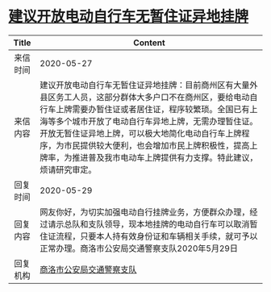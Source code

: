 # <a href="http://www.shangluo.gov.cn/zmhd/ldxxxx.jsp?urltype=leadermail.LeaderMailContentUrl&wbtreeid=1112&leadermailid=5912">建议开放电动自行车无暂住证异地挂牌</a>
|Title|Content|
|:---:|---|
|来信时间|2020-05-27|
|来信内容|建议开放电动自行车无暂住证异地挂牌：目前商州区有大量外县区务工人员，这部分群体大多户口不在商州区，要给电动自行车上牌需要办暂住证或者居住证，程序较繁琐。全国已有上海等多个城市开放了电动自行车异地上牌，无需办理暂住证。开放无暂住证异地上牌，可以极大地简化电动自行车上牌程序，为市民提供较大便利，也会增加市民上牌积极性，提高上牌率，为推进普及我市电动车上牌提供有力支撑。特此建议，烦请研究审定。|
|回复时间|2020-05-29|
|回复内容|网友你好，为切实加强电动自行挂牌业务，方便群众办理，经过请示总队和支队领导，现本地挂牌的电动自行车可以取消暂住证流程，只要本人持有效身份证和车辆相关手续，就可予以正常办理。商洛市公安局交通警察支队2020年5月29日|
|回复机构|<a href="../../categories/agencies/商洛市公安局交通警察支队.md">商洛市公安局交通警察支队</a>|